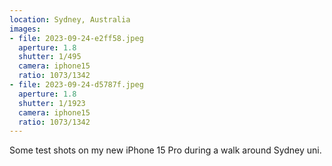 ```yaml
---
location: Sydney, Australia
images:
- file: 2023-09-24-e2ff58.jpeg
  aperture: 1.8
  shutter: 1/495
  camera: iphone15
  ratio: 1073/1342
- file: 2023-09-24-d5787f.jpeg
  aperture: 1.8
  shutter: 1/1923
  camera: iphone15
  ratio: 1073/1342
---
```


Some test shots on my new iPhone 15 Pro during a walk around Sydney uni.
